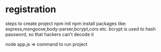 # registration
steps to create project
npm init
npm install packages like: express,mongoose,body-parser,bcrypt,cors etc.
bcrypt is used to hash password, so that hackers can't decode it


node app.js => command to run project
